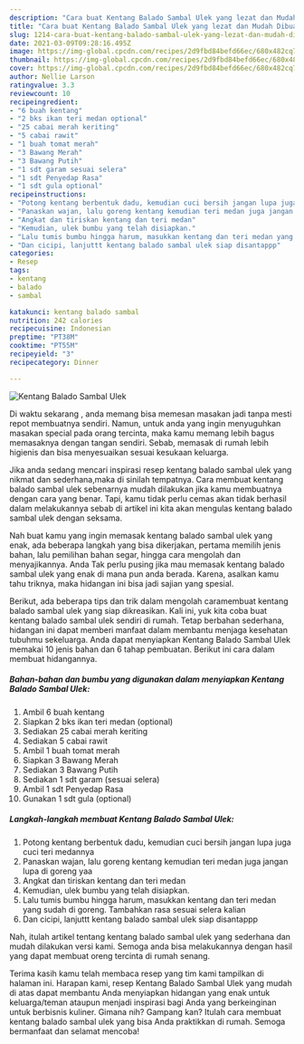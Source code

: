 ```yaml
---
description: "Cara buat Kentang Balado Sambal Ulek yang lezat dan Mudah Dibuat"
title: "Cara buat Kentang Balado Sambal Ulek yang lezat dan Mudah Dibuat"
slug: 1214-cara-buat-kentang-balado-sambal-ulek-yang-lezat-dan-mudah-dibuat
date: 2021-03-09T09:28:16.495Z
image: https://img-global.cpcdn.com/recipes/2d9fbd84befd66ec/680x482cq70/kentang-balado-sambal-ulek-foto-resep-utama.jpg
thumbnail: https://img-global.cpcdn.com/recipes/2d9fbd84befd66ec/680x482cq70/kentang-balado-sambal-ulek-foto-resep-utama.jpg
cover: https://img-global.cpcdn.com/recipes/2d9fbd84befd66ec/680x482cq70/kentang-balado-sambal-ulek-foto-resep-utama.jpg
author: Nellie Larson
ratingvalue: 3.3
reviewcount: 10
recipeingredient:
- "6 buah kentang"
- "2 bks ikan teri medan optional"
- "25 cabai merah keriting"
- "5 cabai rawit"
- "1 buah tomat merah"
- "3 Bawang Merah"
- "3 Bawang Putih"
- "1 sdt garam sesuai selera"
- "1 sdt Penyedap Rasa"
- "1 sdt gula optional"
recipeinstructions:
- "Potong kentang berbentuk dadu, kemudian cuci bersih jangan lupa juga cuci teri medannya"
- "Panaskan wajan, lalu goreng kentang kemudian teri medan juga jangan lupa di goreng yaa"
- "Angkat dan tiriskan kentang dan teri medan"
- "Kemudian, ulek bumbu yang telah disiapkan."
- "Lalu tumis bumbu hingga harum, masukkan kentang dan teri medan yang sudah di goreng. Tambahkan rasa sesuai selera kalian"
- "Dan cicipi, lanjuttt kentang balado sambal ulek siap disantappp"
categories:
- Resep
tags:
- kentang
- balado
- sambal

katakunci: kentang balado sambal 
nutrition: 242 calories
recipecuisine: Indonesian
preptime: "PT38M"
cooktime: "PT55M"
recipeyield: "3"
recipecategory: Dinner

---
```



![Kentang Balado Sambal Ulek](https://img-global.cpcdn.com/recipes/2d9fbd84befd66ec/680x482cq70/kentang-balado-sambal-ulek-foto-resep-utama.jpg)

Di waktu  sekarang , anda memang bisa memesan masakan jadi tanpa mesti repot membuatnya sendiri. Namun, untuk anda yang ingin menyuguhkan masakan special pada orang tercinta, maka kamu memang lebih bagus memasaknya dengan tangan sendiri. Sebab, memasak di rumah lebih higienis dan bisa menyesuaikan sesuai kesukaan keluarga.

Jika anda sedang mencari inspirasi resep kentang balado sambal ulek yang nikmat dan sederhana,maka di sinilah tempatnya. Cara membuat kentang balado sambal ulek  sebenarnya mudah dilakukan jika kamu membuatnya dengan cara yang benar. Tapi, kamu tidak perlu cemas akan tidak berhasil dalam melakukannya 
sebab di artikel ini kita akan mengulas kentang balado sambal ulek dengan seksama.  



Nah buat kamu yang ingin memasak kentang balado sambal ulek yang enak, ada beberapa langkah yang bisa dikerjakan, pertama memilih jenis bahan, lalu pemilihan bahan segar, hingga cara mengolah dan menyajikannya. Anda Tak perlu pusing jika mau memasak kentang balado sambal ulek yang enak di mana pun anda berada. Karena, asalkan kamu  tahu triknya, maka hidangan ini bisa jadi sajian yang spesial.

Berikut, ada beberapa tips dan trik dalam mengolah caramembuat kentang balado sambal ulek yang siap dikreasikan. Kali ini, yuk kita coba buat kentang balado sambal ulek sendiri di rumah. Tetap berbahan sederhana, hidangan ini dapat memberi manfaat dalam membantu menjaga kesehatan tubuhmu sekeluarga. Anda dapat menyiapkan Kentang Balado Sambal Ulek memakai 10 jenis bahan dan 6 tahap pembuatan. Berikut ini cara dalam membuat hidangannya.

<!--inarticleads1-->

##### Bahan-bahan dan bumbu yang digunakan dalam menyiapkan Kentang Balado Sambal Ulek:

1. Ambil 6 buah kentang
1. Siapkan 2 bks ikan teri medan (optional)
1. Sediakan 25 cabai merah keriting
1. Sediakan 5 cabai rawit
1. Ambil 1 buah tomat merah
1. Siapkan 3 Bawang Merah
1. Sediakan 3 Bawang Putih
1. Sediakan 1 sdt garam (sesuai selera)
1. Ambil 1 sdt Penyedap Rasa
1. Gunakan 1 sdt gula (optional)




<!--inarticleads2-->

##### Langkah-langkah membuat Kentang Balado Sambal Ulek:

1. Potong kentang berbentuk dadu, kemudian cuci bersih jangan lupa juga cuci teri medannya
1. Panaskan wajan, lalu goreng kentang kemudian teri medan juga jangan lupa di goreng yaa
1. Angkat dan tiriskan kentang dan teri medan
1. Kemudian, ulek bumbu yang telah disiapkan.
1. Lalu tumis bumbu hingga harum, masukkan kentang dan teri medan yang sudah di goreng. Tambahkan rasa sesuai selera kalian
1. Dan cicipi, lanjuttt kentang balado sambal ulek siap disantappp




Nah, itulah artikel tentang  kentang balado sambal ulek  yang sederhana dan mudah dilakukan versi kami. Semoga anda bisa melakukannya dengan hasil yang dapat membuat oreng tercinta di rumah senang. 

Terima kasih kamu telah membaca resep yang tim kami tampilkan di halaman ini. Harapan kami, resep  Kentang Balado Sambal Ulek yang mudah di atas dapat membantu Anda menyiapkan hidangan yang enak untuk keluarga/teman ataupun menjadi inspirasi bagi Anda yang berkeinginan untuk berbisnis kuliner. Gimana nih? Gampang kan? Itulah cara membuat kentang balado sambal ulek yang bisa Anda praktikkan di rumah. Semoga bermanfaat dan selamat mencoba!

